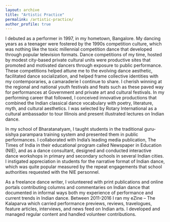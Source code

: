 ```yaml
---
layout: archive
title: "Artistic Practice"
permalink: /artistic-practice/
author_profile: true
---
```

I debuted as a performer in 1997, in my hometown, Bangalore. My dancing years as a teenager were fostered by the 1990s competition culture, which was nothing like the toxic millennial competition dance that developed through popular television formats. Dance competitions of my time, hosted by modest city-based private cultural units were productive sites that promoted and motivated dancers through exposure to public performance. These competitions helped attune me to the evolving dance aesthetic, facilitated dance socialization, and helped frame collective identities with my contemporaries, a camaraderie I continue to share. I cherish winning at the regional and national youth festivals and feats such as these paved way for performances at Government and private art and cultural festivals. In my performing career that followed, I conceived innovative productions that combined the Indian classical dance vocabulary with poetry, literature, myth, and cultural aesthetics. I was selected by Rotary International as a cultural ambassador to tour Illinois and present illustrated lectures on Indian dance.

In my school of Bharatanatyam, I taught students in the traditional guru-sishya parampara training system and presented them in public performances. I collaborated with India’s leading media publication, The Times of India in their educational program called Newspaper in Education (NIE), and as a dance consultant, designed and conducted interactive dance workshops in primary and secondary schools in several Indian cities. I instigated appreciation in students for the narrative format of Indian dance, which was quite popular measured by the repeat engagements that school authorities requested with the NIE personnel.

As a freelance dance writer, I volunteered with print publications and online portals contributing columns and commentaries on Indian dance that documented in informal ways both my experience of performance and current trends in Indian dance. Between 2011-2016 I ran my eZine – The Kalaparva which carried performance previews, reviews, travelogues, feature articles, interviews, and news feed on Indian arts. I developed and managed regular content and handled volunteer contributions.